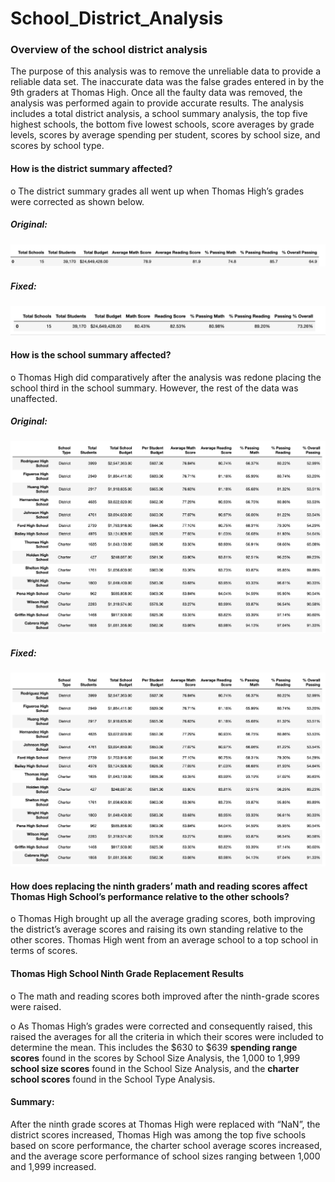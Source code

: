 # School_District_Analysis


### Overview of the school district analysis


The purpose of this analysis was to remove the unreliable data to provide a reliable data set. The inaccurate data was the false grades entered in by the 9th graders at Thomas High. Once all the faulty data was removed, the analysis was performed again to provide accurate results. The analysis includes a total district analysis, a school summary analysis, the top five highest schools, the bottom five lowest schools, score averages by grade levels, scores by average spending per student, scores by school size, and scores by school type. 

#### How is the district summary affected?

o The district summary grades all went up when Thomas High’s grades were corrected as shown below.

##### Original:  
![](https://raw.githubusercontent.com/SavannahPosner/School_District_Analysis/main/analysis%20folder/OG_District_Sum.png)
##### Fixed:
![](https://raw.githubusercontent.com/SavannahPosner/School_District_Analysis/main/analysis%20folder/Post_A_DSum.png)

#### How is the school summary affected?

o Thomas High did comparatively after the analysis was redone placing the school third in the school summary. However, the rest of the data was unaffected. 

##### Original:  
![](https://raw.githubusercontent.com/SavannahPosner/School_District_Analysis/main/analysis%20folder/Pre_A_OVER.png)
##### Fixed:
![](https://raw.githubusercontent.com/SavannahPosner/School_District_Analysis/main/analysis%20folder/Screen%20Shot%202022-07-07%20at%209.52.59%20AM.png)


#### How does replacing the ninth graders’ math and reading scores affect Thomas High School’s performance relative to the other schools?

o Thomas High brought up all the average grading scores, both improving the district’s average scores and raising its own standing relative to the other scores. Thomas High went from an average school to a top school in terms of scores. 
#### Thomas High School Ninth Grade Replacement Results 
o The math and reading scores both improved after the ninth-grade scores were raised.

o As Thomas High’s grades were corrected and consequently raised, this raised the averages for all the criteria in which their scores were included to determine the mean. This includes the $630 to $639 **spending range scores** found in the scores by School Size Analysis, the 1,000 to 1,999 **school size scores** found in the School Size Analysis, and the **charter school scores** found in the School Type Analysis. 

#### Summary:

After the ninth grade scores at Thomas High were replaced with “NaN”, the district scores increased, Thomas High was among the top five schools based on score performance, the charter school average scores increased, and the average score performance of school sizes ranging between 1,000 and 1,999 increased. 




